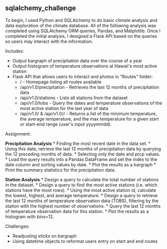 ## sqlalchemy_challenge ##
To begin, I used Python and SQLAlchemy to do basic climate analysis and data exploration of the climate database. All of the following analysis was completed using SQLAlchemy ORM queries, Pandas, and Matplotlib.  Once I completed the initial analysis, I designed a Flask API based on the queries so users may interact with the information. 

Includes: 
* Output bargraph of precipitation data over the course of a year 
* Output histogram of temperature observations at Hawaii's most active station
* Flask API that allows users to interact and photos in "Routes" folder:
    * / - Homepage listing all routes available 
    * /api/v1.0/precipitation - Retrieves the last 12 months of precipitation data 
    * /api/v1.0/stations - Lists all stations from the dataset
    * /api/v1.0/tobs - Query the dates and temperature observations of the most active station for the last year of data
    * /api/v1.0/<start> & /api/v1.0/<start>/<end> - Returns a list of the minimum temperature, the average temperature, and the max temperature for a given start or start-end range (user's input yyyymmdd).


Assignment: 

**Precipitation Analysis**
    * Finding the most recent date in the data set.
    * Using this date, retrieve the last 12 months of precipitation data by querying the 12 preceding months of data. 
    * Selecting only the date and prcp values.
    * Load the query results into a Pandas DataFrame and set the index to the date column and sorting values by date.
    * Plot the results as a bargraph
    * Print the summary statistics for the precipitation data.

**Station Analysis**
    * Design a query to calculate the total number of stations in the dataset.
    * Design a query to find the most active stations (i.e. which stations have the most rows).
    * Using the most active station id, calculate the lowest, highest, and average temperature.
    * Design a query to retrieve the last 12 months of temperature observation data (TOBS), filtering by the station with the highest number of observations.
    * Query the last 12 months of temperature observation data for this station.
    * Plot the results as a histogram with bins=12.


Challenges: 
  * Readjusting xticks on bargraph 
  * Using datetime objects to reformat users entry on start and end routes
